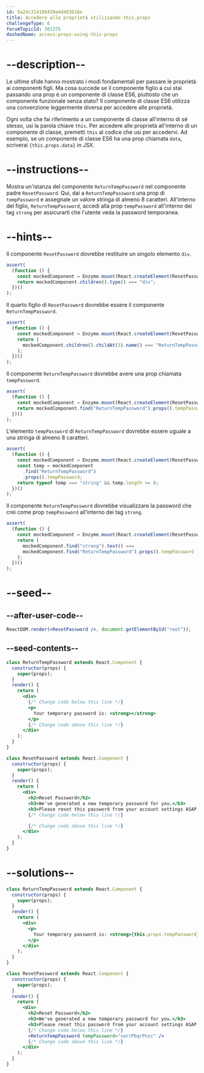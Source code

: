 ```yaml
---
id: 5a24c314108439a4d403616e
title: Accedere alle proprietà utilizzando this.props
challengeType: 6
forumTopicId: 301375
dashedName: access-props-using-this-props
---
```


# --description--

Le ultime sfide hanno mostrato i modi fondamentali per passare le proprietà ai componenti figli. Ma cosa succede se il componente figlio a cui stai passando una prop è un componente di classe ES6, piuttosto che un componente funzionale senza stato? Il componente di classe ES6 utilizza una convenzione leggermente diversa per accedere alle proprietà.

Ogni volta che fai riferimento a un componente di classe all'interno di sé stesso, usi la parola chiave `this`. Per accedere alle proprietà all'interno di un componente di classe, premetti `this` al codice che usi per accedervi. Ad esempio, se un componente di classe ES6 ha una prop chiamata `data`, scriverai `{this.props.data}` in JSX.

# --instructions--

Mostra un'istanza del componente `ReturnTempPassword` nel componente padre `ResetPassword`. Qui, dai a `ReturnTempPassword` una prop di `tempPassword` e assegnale un valore stringa di almeno 8 caratteri. All'interno del figlio, `ReturnTempPassword`, accedi alla prop `tempPassword` all'interno dei tag `strong` per assicurarti che l'utente veda la password temporanea.

# --hints--

Il componente `ResetPassword` dovrebbe restituire un singolo elemento `div`.

```js
assert(
  (function () {
    const mockedComponent = Enzyme.mount(React.createElement(ResetPassword));
    return mockedComponent.children().type() === "div";
  })()
);
```

Il quarto figlio di `ResetPassword` dovrebbe essere il componente `ReturnTempPassword`.

```js
assert(
  (function () {
    const mockedComponent = Enzyme.mount(React.createElement(ResetPassword));
    return (
      mockedComponent.children().childAt(3).name() === "ReturnTempPassword"
    );
  })()
);
```

Il componente `ReturnTempPassword` dovrebbe avere una prop chiamata `tempPassword`.

```js
assert(
  (function () {
    const mockedComponent = Enzyme.mount(React.createElement(ResetPassword));
    return mockedComponent.find("ReturnTempPassword").props().tempPassword;
  })()
);
```

L'elemento `tempPassword` di `ReturnTempPassword` dovrebbe essere uguale a una stringa di almeno 8 caratteri.

```js
assert(
  (function () {
    const mockedComponent = Enzyme.mount(React.createElement(ResetPassword));
    const temp = mockedComponent
      .find("ReturnTempPassword")
      .props().tempPassword;
    return typeof temp === "string" && temp.length >= 8;
  })()
);
```

Il componente `ReturnTempPassword` dovrebbe visualizzare la password che crei come prop `tempPassword` all'interno dei tag `strong`.

```js
assert(
  (function () {
    const mockedComponent = Enzyme.mount(React.createElement(ResetPassword));
    return (
      mockedComponent.find("strong").text() ===
      mockedComponent.find("ReturnTempPassword").props().tempPassword
    );
  })()
);
```

# --seed--

## --after-user-code--

```jsx
ReactDOM.render(<ResetPassword />, document.getElementById("root"));
```

## --seed-contents--

```jsx
class ReturnTempPassword extends React.Component {
  constructor(props) {
    super(props);
  }
  render() {
    return (
      <div>
        {/* Change code below this line */}
        <p>
          Your temporary password is: <strong></strong>
        </p>
        {/* Change code above this line */}
      </div>
    );
  }
}

class ResetPassword extends React.Component {
  constructor(props) {
    super(props);
  }
  render() {
    return (
      <div>
        <h2>Reset Password</h2>
        <h3>We've generated a new temporary password for you.</h3>
        <h3>Please reset this password from your account settings ASAP.</h3>
        {/* Change code below this line */}

        {/* Change code above this line */}
      </div>
    );
  }
}
```

# --solutions--

```jsx
class ReturnTempPassword extends React.Component {
  constructor(props) {
    super(props);
  }
  render() {
    return (
      <div>
        <p>
          Your temporary password is: <strong>{this.props.tempPassword}</strong>
        </p>
      </div>
    );
  }
}

class ResetPassword extends React.Component {
  constructor(props) {
    super(props);
  }
  render() {
    return (
      <div>
        <h2>Reset Password</h2>
        <h3>We've generated a new temporary password for you.</h3>
        <h3>Please reset this password from your account settings ASAP.</h3>
        {/* Change code below this line */}
        <ReturnTempPassword tempPassword="serrPbqrPnzc" />
        {/* Change code above this line */}
      </div>
    );
  }
}
```
